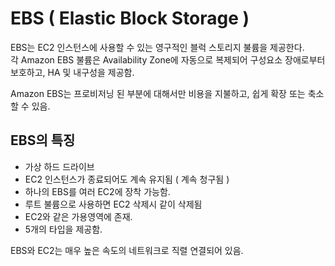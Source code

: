 # EBS ( Elastic Block Storage )

EBS는 EC2 인스턴스에 사용할 수 있는 영구적인 블럭 스토리지 불륨을 제공한다.  
각 Amazon EBS 불륨은 Availability Zone에 자동으로 복제되어 구성요소 장애로부터 보호하고, HA 및 내구성을 제공함.

Amazon EBS는 프로비저닝 된 부분에 대해서만 비용을 지불하고, 쉽게 확장 또는 축소 할 수 있음.

## EBS의 특징

- 가상 하드 드라이브
- EC2 인스턴스가 종료되어도 계속 유지됨 ( 계속 청구됨 )
- 하나의 EBS를 여러 EC2에 장착 가능함.
- 루트 불륨으로 사용하면 EC2 삭제시 같이 삭제됨
- EC2와 같은 가용영역에 존재.
- 5개의 타입을 제공함.


EBS와 EC2는 매우 높은 속도의 네트워크로 직렬 연결되어 있음.